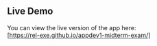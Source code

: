 ## Live Demo
You can view the live version of the app here:  
[https://rel-exe.github.io/appdev1-midterm-exam/]
